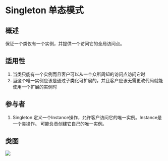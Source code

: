
# Singleton 单态模式

## 概述
保证一个类仅有一个实例，并提供一个访问它的全局访问点。

## 适用性
1. 当类只能有一个实例而且客户可以从一个众所周知的访问点访问它时
2. 当这个唯一实例应该是通过子类化可扩展的，并且客户应该无需更改代码就能使用一个扩展的实例时

## 参与者
1. Singleton 定义一个Instance操作，允许客户访问它的唯一实例。Instance是一个类操作。 可能负责创建它自己的唯一实例。

## 类图
![](https://i.imgur.com/xFLFkcf.png)  


